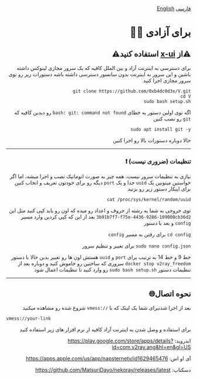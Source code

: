 <div dir="rtl">

  
[فارسی](./Readmefa.md) [English](./Readme.md)

# برای آزادی ✊🏻

##  ⚠️**از [x-ui](https://github.com/0xb4dc0d3x/x-ui) استفاده کنید**⚠️ 
  
  برای دسترسی به اینترنت آزاد و بین الملل کافیه که یک سرور مجازی لینوکس داشته باشین و این سرور به اینترنت بدون سانسور دسترسی داشته باشه
دستورات زیر رو توی سرور مجازی اجرا کنید
```
git clone https://github.com/0xb4dc0d3x/V.git
cd V
sudo bash setup.sh
```
اگه توی اولین دستور به خطای `bash: git: command not found` رو دیدین کافیه که `git` رو نصب کنین
```
sudo apt install git -y
```
حالا دوباره دستورات بالا رو اجرا کنین

-------------------------------------------
### تنظیمات (ضروری نیست) ❗
نیازی به تنظیمات سرور نیست، همه چیز به صورت اتوماتیک نصب و اجرا میشه، اما اگر خواستین میتونین یک `uuid` جدا و یک `port` دیگه رو برای خودتون تعریف و اتخاب کنین
برای اینکار دستور زیر رو بزنید
```
cat /proc/sys/kernel/random/uuid
```
توی خروجی به شما یه رشته از حروف و اعداد رو میده که اون رو باید کپی کنید مثل این
`3b91b7f7-f75e-4436-9286-109000cb36d2`
بعد از این که کپی کردین وارد مسیر `config` و بعد با دستور

  
`cd config` برای رفتن به مسیر `config`
  
  
`sudo nano config.json` برای تغییر و تنظیم سرور


  
خط 9 و خط 14 به ترتیب برای `port` و `uuid` هستش اون ها رو تغییر بدین
حالا با دستور `docker stop v2ray_freedom` سروری که ساختین رو خاموش کنید و دوباره بعد از تنظیمات دستور `sudo bash setup.sh` رو وارد کنید
تا تنظیمات اعمال شود

-------------------------------------------
## نحوه اتصال🌐
بعد از اجرا شدنبرای شما یک لینک که با `//:vmess` شروع شده رو مشاهده میکنید
  <div dir="ltr">
    
```
vmess://your-link
```
    
  </div>
برای استفاده و وصل شدن به اینترنت آزاد کافیه از نرم افزار های زیر استفاده کنید
  
  
اندروید: 
https://play.google.com/store/apps/details?id=com.v2ray.ang&hl=en&gl=US
  
  
آی او اس: 
https://apps.apple.com/us/app/napsternetv/id1629465476

دسکتاپ:
https://github.com/MatsuriDayo/nekoray/releases/latest

</div>
